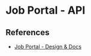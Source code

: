# Job Portal - API

## References

- [Job Portal - Design & Docs](https://github.com/nguyenkhanhquy/jobportal-design-docs)
